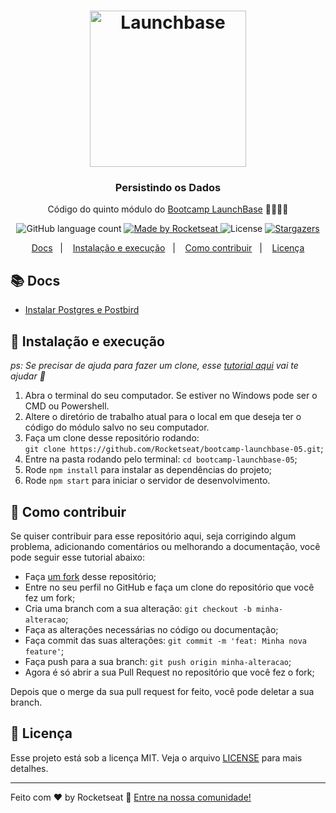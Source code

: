 <h1 align="center">
    <img alt="Launchbase" src="https://rocketseat-cdn.s3-sa-east-1.amazonaws.com/bootcamp-launchbase.png" width="250px" />
</h1>

<h3 align="center">
  Persistindo os Dados
</h3>

<p align="center">Código do quinto módulo do <a href="https://rocketseat.com.br/launchbase">Bootcamp LaunchBase</a> 🚀👨🏻‍🚀</p>

<p align="center">
  <img alt="GitHub language count" src="https://img.shields.io/github/languages/count/rocketseat/bootcamp-launchbase-05?color=%23F7DF1E">

  <a href="https://rocketseat.com.br">
    <img alt="Made by Rocketseat" src="https://img.shields.io/badge/made%20by-Rocketseat-%23F7DF1E">
  </a>

  <img alt="License" src="https://img.shields.io/badge/license-MIT-%23F7DF1E">

  <a href="https://github.com/Rocketseat/bootcamp-launchbase-05/stargazers">
    <img alt="Stargazers" src="https://img.shields.io/github/stars/rocketseat/bootcamp-launchbase-05?style=social">
  </a>
</p>

<p align="center">
  <a href="#-docs">Docs</a>&nbsp;&nbsp;&nbsp;|&nbsp;&nbsp;&nbsp;
  <a href="#-instalação-e-execução">Instalação e execução</a>&nbsp;&nbsp;&nbsp;|&nbsp;&nbsp;&nbsp;
  <a href="#-como-contribuir">Como contribuir</a>&nbsp;&nbsp;&nbsp;|&nbsp;&nbsp;&nbsp;
  <a href="#memo-licença">Licença</a>
</p>

## 📚 Docs

- [Instalar Postgres e Postbird](docs/guia-instalacao-postgres.md)

## 🚀 Instalação e execução

_ps: Se precisar de ajuda para fazer um clone, esse [tutorial aqui](https://help.github.com/pt/github/creating-cloning-and-archiving-repositories/cloning-a-repository) vai te ajudar 💖_

1. Abra o terminal do seu computador. Se estiver no Windows pode ser o CMD ou Powershell.
2. Altere o diretório de trabalho atual para o local em que deseja ter o código do módulo salvo no seu computador.
3. Faça um clone desse repositório rodando: <br> `git clone https://github.com/Rocketseat/bootcamp-launchbase-05.git`;
4. Entre na pasta rodando pelo terminal: `cd bootcamp-launchbase-05`;
5. Rode `npm install` para instalar as dependências do projeto;
6. Rode `npm start` para iniciar o servidor de desenvolvimento.

## 🤔 Como contribuir

Se quiser contribuir para esse repositório aqui, seja corrigindo algum problema, adicionando comentários ou melhorando a documentação, você pode seguir esse tutorial abaixo:

- Faça [um fork](https://help.github.com/pt/github/getting-started-with-github/fork-a-repo) desse repositório;
- Entre no seu perfil no GitHub e faça um clone do repositório que você fez um fork;
- Cria uma branch com a sua alteração: `git checkout -b minha-alteracao`;
- Faça as alterações necessárias no código ou documentação;
- Faça commit das suas alterações: `git commit -m 'feat: Minha nova feature'`;
- Faça push para a sua branch: `git push origin minha-alteracao`;
- Agora é só abrir a sua Pull Request no repositório que você fez o fork;

Depois que o merge da sua pull request for feito, você pode deletar a sua branch.

## :memo: Licença

Esse projeto está sob a licença MIT. Veja o arquivo [LICENSE](LICENSE.md) para mais detalhes.

---

Feito com ♥ by Rocketseat :wave: [Entre na nossa comunidade!](https://discordapp.com/invite/gCRAFhc)
